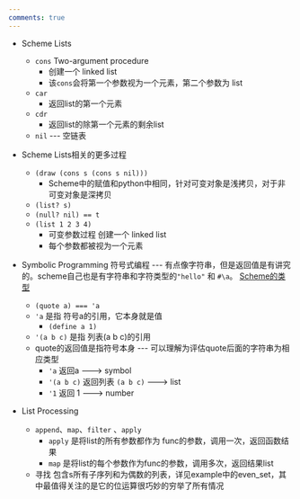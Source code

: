 ```yaml
---
comments: true
---
```


- Scheme Lists
	- `cons` Two-argument procedure
		- 创建一个 linked list
		- 该`cons`会将第一个参数视为一个元素，第二个参数为 list
	- `car`
		- 返回list的第一个元素
	- `cdr`
		- 返回list的除第一个元素的剩余list
	- `nil` --- 空链表

- Scheme Lists相关的更多过程
	- `(draw (cons s (cons s nil)))`
		- Scheme中的赋值和python中相同，针对可变对象是浅拷贝，对于非可变对象是深拷贝
	- `(list? s)`
	- `(null? nil) == t`
	- `(list 1 2 3 4)` 
		- 可变参数过程 创建一个 linked list
		- 每个参数都被视为一个元素

- Symbolic Programming 符号式编程 --- 有点像字符串，但是返回值是有讲究的。scheme自己也是有字符串和字符类型的`"hello"` 和 `#\a`。 [Scheme的类型](Scheme的类型.md)
	- `(quote a) === 'a`
	- `'a` 是指 符号a的引用，它本身就是值
		- `(define a 1)`
	- `'(a b c)` 是指 列表(a b c)的引用
	- quote的返回值是指符号本身 --- 可以理解为评估quote后面的字符串为相应类型
		- `'a` 返回a ---> symbol
		- `'(a b c)` 返回列表 `(a b c)` ---> list
		- `'1` 返回 1 ---> number


- List Processing
	- `append`、`map`、`filter` 、`apply`
		- `apply` 是将list的所有参数都作为 func的参数，调用一次，返回函数结果
		- `map` 是将list的每个参数作为func的参数，调用多次，返回结果list
	- 寻找 包含s所有子序列和为偶数的列表，详见example中的even_set，其中最值得关注的是它的位运算很巧妙的穷举了所有情况
